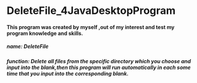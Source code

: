 DeleteFile_4JavaDesktopProgram
==============================

#### This program was created by myself ,out of my interest and test my program knowledge and skills.

##### name: DeleteFile

##### function: Delete all files from the specific directory which you choose and input into the blank,then this program will run automatically in each some time that you input into the corresponding blank.
              

